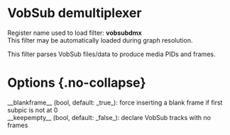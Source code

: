 <!-- automatically generated - do not edit, patch gpac/applications/gpac/gpac.c -->

# VobSub demultiplexer  
  
Register name used to load filter: __vobsubdmx__  
This filter may be automatically loaded during graph resolution.  
  
This filter parses VobSub files/data to produce media PIDs and frames.  
  

# Options  {.no-collapse}  
  
<div markdown class="option">  
<a id="blankframe">__blankframe__</a> (bool, default: _true_): force inserting a blank frame if first subpic is not at 0  
</div>  
<div markdown class="option">  
<a id="keepempty">__keepempty__</a> (bool, default: _false_): declare VobSub tracks with no frames  
</div>  
  
